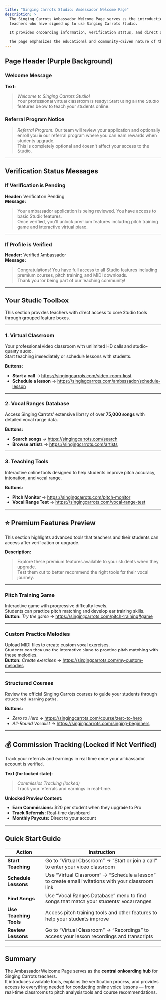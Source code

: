 ```yaml
---
title: "Singing Carrots Studio: Ambassador Welcome Page"
description: >
  The Singing Carrots Ambassador Welcome Page serves as the introduction hub for
  teachers who have signed up to use Singing Carrots Studio.  

  It provides onboarding information, verification status, and direct access to the key tools for conducting online singing lessons.  

  The page emphasizes the educational and community-driven nature of the program.
---
```

## Page Header (Purple Background)

### Welcome Message
**Text:**
> *Welcome to Singing Carrots Studio!*  
> Your professional virtual classroom is ready! Start using all the Studio features below to teach your students online.

### Referral Program Notice
> *Referral Program:* Our team will review your application and optionally enroll you in our referral program where you can earn rewards when students upgrade.  
> This is completely optional and doesn't affect your access to the Studio.

---

## Verification Status Messages

### If Verification is Pending
**Header:** Verification Pending  
**Message:**
> Your ambassador application is being reviewed. You have access to basic Studio features.  
> Once verified, you'll unlock premium features including pitch training game and interactive virtual piano.

---

### If Profile is Verified
**Header:** Verified Ambassador  
**Message:**
> Congratulations! You have full access to all Studio features including premium courses, pitch training, and MIDI downloads.  
> Thank you for being part of our teaching community!

---

## Your Studio Toolbox

This section provides teachers with direct access to core Studio tools through grouped feature boxes.

---

### **1. Virtual Classroom**
Your professional video classroom with unlimited HD calls and studio-quality audio.  
Start teaching immediately or schedule lessons with students.

**Buttons:**
- **Start a call** → <https://singingcarrots.com/video-room-host>  
- **Schedule a lesson** → <https://singingcarrots.com/ambassador/schedule-lesson>

---

### **2. Vocal Ranges Database**
Access Singing Carrots’ extensive library of over **75,000 songs** with detailed vocal range data.

**Buttons:**
- **Search songs** → <https://singingcarrots.com/search>  
- **Browse artists** → <https://singingcarrots.com/artists>

---

### **3. Teaching Tools**
Interactive online tools designed to help students improve pitch accuracy, intonation, and vocal range.

**Buttons:**
- **Pitch Monitor** → <https://singingcarrots.com/pitch-monitor>  
- **Vocal Range Test** → <https://singingcarrots.com/vocal-range-test>

---

## ⭐ Premium Features Preview
This section highlights advanced tools that teachers and their students can access after verification or upgrade.

**Description:**
> Explore these premium features available to your students when they upgrade.  
> Test them out to better recommend the right tools for their vocal journey.

---

### **Pitch Training Game**
Interactive game with progressive difficulty levels.  
Students can practice pitch matching and develop ear training skills.  
**Button:** *Try the game* → <https://singingcarrots.com/pitch-training#game>

---

### **Custom Practice Melodies**
Upload MIDI files to create custom vocal exercises.  
Students can then use the interactive piano to practice pitch matching with these melodies.  
**Button:** *Create exercises* → <https://singingcarrots.com/my-custom-melodies>

---

### **Structured Courses**
Review the official Singing Carrots courses to guide your students through structured learning paths.

**Buttons:**
- *Zero to Hero* → <https://singingcarrots.com/course/zero-to-hero>  
- *All-Round Vocalist* → <https://singingcarrots.com/singing-beginners>

---

## 💰 Commission Tracking (Locked if Not Verified)
Track your referrals and earnings in real time once your ambassador account is verified.

**Text (for locked state):**
> *Commission Tracking (locked)*  
> Track your referrals and earnings in real-time.

**Unlocked Preview Content:**
- **Earn Commissions:** $20 per student when they upgrade to Pro  
- **Track Referrals:** Real-time dashboard  
- **Monthly Payouts:** Direct to your account

---

## Quick Start Guide

| Action | Instruction |
|--------|--------------|
| **Start Teaching** | Go to “Virtual Classroom” → “Start or join a call” to enter your video classroom |
| **Schedule Lessons** | Use “Virtual Classroom” → “Schedule a lesson” to create email invitations with your classroom link |
| **Find Songs** | Use “Vocal Ranges Database” menu to find songs that match your students’ vocal ranges |
| **Use Teaching Tools** | Access pitch training tools and other features to help your students improve |
| **Review Lessons** | Go to “Virtual Classroom” → “Recordings” to access your lesson recordings and transcripts |

---

## Summary
The Ambassador Welcome Page serves as the **central onboarding hub** for Singing Carrots teachers.  
It introduces available tools, explains the verification process, and provides access to everything needed for conducting online voice lessons — from real-time classrooms to pitch analysis tools and course recommendations.

